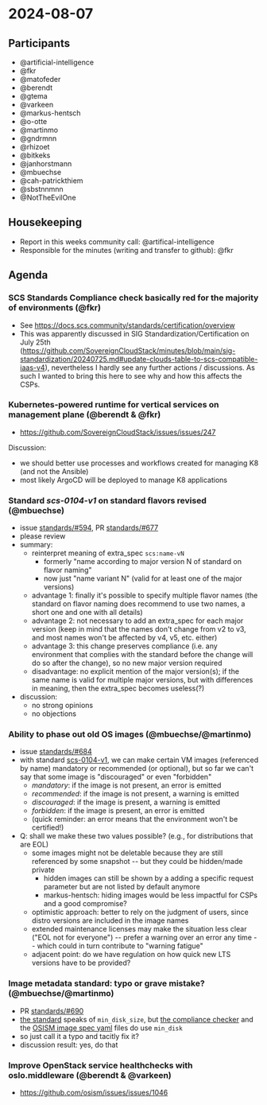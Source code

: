 # 2024-08-07

## Participants

- @artificial-intelligence
- @fkr
- @matofeder
- @berendt
- @gtema
- @varkeen
- @markus-hentsch
- @o-otte
- @martinmo
- @gndrmnn
- @rhizoet
- @bitkeks
- @janhorstmann
- @mbuechse
- @cah-patrickthiem
- @sbstnnmnn
- @NotTheEvilOne

## Housekeeping

- Report in this weeks community call: @artifical-intelligence
- Responsible for the minutes (writing and transfer to github): @fkr

## Agenda

### SCS Standards Compliance check basically red for the majority of environments (@fkr)

- See <https://docs.scs.community/standards/certification/overview>
- This was apparently discussed in SIG Standardization/Certification on July 25th (<https://github.com/SovereignCloudStack/minutes/blob/main/sig-standardization/20240725.md#update-clouds-table-to-scs-compatible-iaas-v4>), nevertheless I hardly see any further actions / discussions. As such I wanted to bring this here to see why and how this affects the CSPs.

### Kubernetes-powered runtime for vertical services on management plane (@berendt & @fkr)

- <https://github.com/SovereignCloudStack/issues/issues/247>

Discussion:

- we should better use processes and workflows created for managing K8 (and not the Ansible)
- most likely ArgoCD will be deployed to manage K8 applications

### Standard _scs-0104-v1_ on standard flavors revised (@mbuechse)

- issue [standards/#594](https://github.com/SovereignCloudStack/standards/issues/594), PR [standards/#677](https://github.com/SovereignCloudStack/standards/pull/677)
- please review
- summary:
  - reinterpret meaning of extra_spec `scs:name-vN`
    - formerly "name according to major version N of standard on flavor naming"
    - now just "name variant N" (valid for at least one of the major versions)
  - advantage 1: finally it's possible to specify multiple flavor names (the standard on flavor naming does recommend to use two names, a short one and one with all details)
  - advantage 2: not necessary to add an extra_spec for each major version (keep in mind that the names don't change from v2 to v3, and most names won't be affected by v4, v5, etc. either)
  - advantage 3: this change preserves compliance (i.e. any environment that complies with the standard before the change will do so after the change), so no new major version required
  - disadvantage: no explicit mention of the major version(s); if the same name is valid for multiple major versions, but with differences in meaning, then the extra_spec becomes useless(?)
- discussion:
  - no strong opinions
  - no objections

### Ability to phase out old OS images (@mbuechse/@martinmo)

- issue [standards/#684](https://github.com/SovereignCloudStack/standards/issues/684)
- with standard [scs-0104-v1](https://docs.scs.community/standards/scs-0104-v1-standard-images), we can make certain VM images (referenced by name) mandatory or recommended (or optional), but so far we can't say that some image is "discouraged" or even "forbidden"
  - _mandatory_: if the image is not present, an error is emitted
  - _recommended_: if the image is not present, a warning is emitted
  - _discouraged_: if the image is present, a warning is emitted
  - _forbidden_: if the image is present, an error is emitted
  - (quick reminder: an error means that the environment won't be certified!)
- Q: shall we make these two values possible? (e.g., for distributions that are EOL)
  - some images might not be deletable because they are still referenced by some snapshot -- but they could be hidden/made private
    - hidden images can still be shown by a adding a specific request parameter but are not listed by default anymore
    - markus-hentsch: hiding images would be less impactful for CSPs and a good compromise?
  - optimistic approach: better to rely on the judgment of users, since distro versions are included in the image names
  - extended maintenance licenses may make the situation less clear ("EOL not for everyone") -- prefer a warning over an error any time -- which could in turn contribute to "warning fatigue"
  - adjacent point: do we have regulation on how quick new LTS versions have to be provided?

### Image metadata standard: typo or grave mistake? (@mbuechse/@martinmo)

- PR [standards/#690](https://github.com/SovereignCloudStack/standards/pull/690)
- [the standard](https://docs.scs.community/standards/scs-0102-v1-image-metadata#technical-requirements-and-features) speaks of `min_disk_size`, but [the compliance checker](https://github.com/SovereignCloudStack/standards/blob/2d7f7d31ad5612c9db0699a626e2eace4e41c383/Tests/iaas/image-metadata/image-md-check.py#L274) and the [OSISM image spec yaml](https://github.com/osism/openstack-image-manager/blob/dd0b4d298e9222fb1ef5eef24e419ea348b216a4/etc/images/opensuse.yml#L8) files do use `min_disk`
- so just call it a typo and tacitly fix it?
- discussion result: yes, do that

### Improve OpenStack service healthchecks with oslo.middleware (@berendt & @varkeen)

- <https://github.com/osism/issues/issues/1046>
